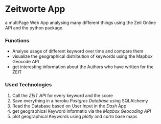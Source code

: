 # Zeitworte App

a multiPage Web App analysing many different things using the Zeit Online API and the python package. 

### Functions

- Analyse usage of different keyword over time and compare them
- visualize the geographical distribution of keywords using the Mapbox Geocode API
- get interesting information about the Authors who have written for the ZEIT

### Used Technologies

1. Call the *ZEIT API* for every keyword and the score
2. Save everything in a heroku *Postgres Database* using SQLAlchemy
3. Read the Database based on User Input in the *Dash* App
4. get geographical Keyword informatio  via the *Mapbox Geocoding API*
5. plot geographical Keywords using *plotly* and *carto* base maps